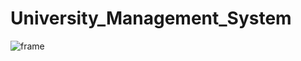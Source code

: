 # University_Management_System
![frame](https://user-images.githubusercontent.com/67367151/142724931-30e788e2-9099-4e0e-8cbb-48e89b340f2a.PNG)
